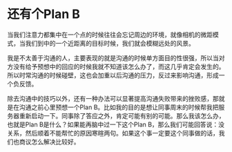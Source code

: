 还有个Plan B
============

当我们注意力都集中在一个点的时候往往会忘记周边的环境，就像相机的微距模式，当我们到中的一个近距离的目标时候，我们就会模糊远处的风景。

我是不太善于沟通的人，主要表现的就是沟通的时候单方面目的性很强，所以当对方没有给予预想中的回应的时候我就不知道该怎么办了，而这几乎肯定会发生的。所以时常沟通的时候碰壁，这也会加重以后沟通的压力，反过来影响沟通，形成一个负反馈。

除去沟通中的技巧以外，还有一种办法可以显著提高沟通失败带来的挫败感，那就是在沟通之前心里预想一个Plan B。比如我的目的是想让同事周末的时候帮我把服务器重新启动一下。同事除了答应之外，肯定可能有别的可能。那么我该怎么办，也就是Plan B是什么？如果能再脑中过一下这个Plan B，那么我们可能回答说：没关系，然后顺着不能帮忙的原因寒暄两句。如果这个事一定要这个同事做的话，我们也商议怎么解决比较好。

